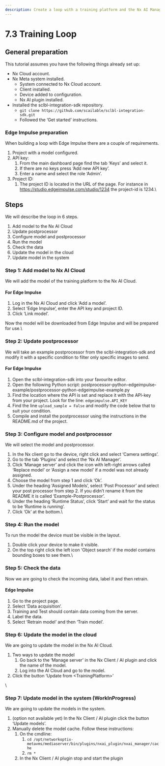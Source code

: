 ```yaml
---
description: Create a loop with a training platform and the Nx AI Manager.
---
```


# 7.3 Training Loop

## General preparation

This tutorial assumes you have the following things already set up:

* Nx Cloud account.
* Nx Meta system installed.
  * System connected to Nx Cloud account.
  * Client installed.
  * Device added to configuration.
  * Nx AI plugin installed.
* Installed the sclbl-integration-sdk repository.
  * `git clone https://github.com/scailable/sclbl-integration-sdk.git`
  * Followed the ‘Get started’ instructions.



### Edge Impulse preparation

When building a loop with Edge Impulse there are a couple of requirements.

1. Project with a model configured.
2. API key:
   1. From the main dashboard page find the tab ‘Keys’ and select it.
   2. If there are no keys press ‘Add new API key’.
   3. Enter a name and select the role ‘Admin’.
3. Project ID:
   1. The project ID is located in the URL of the page. For instance in\
      https://studio.edgeimpulse.com/studio/1234 the project-id is 1234.\


## Steps

We will describe the loop in 6 steps.

1. Add model to the Nx AI Cloud
2. Update postprocessor
3. Configure model and postprocessor
4. Run the model
5. Check the data
6. Update the model in the cloud
7. Update model in the system



### Step 1: Add model to Nx AI Cloud

We will add the model of the training platform to the Nx AI Cloud.

#### For Edge Impulse

1. Log in the Nx AI Cloud and click ‘Add a model’.&#x20;
2. Select ‘Edge Impulse’, enter the API key and project ID.&#x20;
3. Click ‘Link model’.

Now the model will be downloaded from Edge Impulse and will be prepared for use.\


### Step 2: Update postprocessor

We will take an example postprocessor from the sclbl-integration-sdk and modify it with a specific condition to filter only specific images to send.

#### For Edge Impulse

1. Open the sclbl-integration-sdk into your favourite editor.
2. Open the following Python script: postprocessor-python-edgeimpulse-example/postprocessor-python-edgeimpulse-example.py
3. Find the location where the API is set and replace it with the API-key from your project. Look for the line: `edgeimpulse.API_KEY`
4. Find the line `upload_sample = False` and modify the code below that to suit your condition.
5. Compile and install the postprocessor using the instructions in the README.md of the project.



### Step 3: Configure model and postprocessor

We will select the model and postprocessor.

1. In the Nx client go to the device, right click and select ‘Camera settings’.
2. Go to the tab ‘Plugins’ and select the ‘Nx AI Manager’.
3. Click ‘Manage server’ and click the icon with left-right arrows called ‘Replace model’ or ‘Assign a new model’ if a model was not already assigned.
4. Choose the model from step 1 and click ‘Ok’.
5. Under the heading ‘Assigned Models’, select ‘Post Processor’ and select your post processor from step 2. If you didn’t rename it from the README it is called ‘Example-Postprocessor’.
6. Under the heading ‘Runtime Status’, click ‘Start’ and wait for the status to be ‘Runtime is running’.
7. Click ‘Ok’ at the bottom.\


### Step 4: Run the model

To run the model the device must be visible in the layout.

1. Double click your device to make it visible.
2. On the top right click the left icon ‘Object search’ if the model contains bounding boxes to see them.\


### Step 5: Check the data

Now we are going to check the incoming data, label it and then retrain.

#### Edge Impulse

1. Go to the project page.
2. Select ‘Data acquisition’.
3. Training and Test should contain data coming from the server.
4. Label the data.
5. Select ‘Retrain model’ and then ‘Train model’.



### Step 6: Update the model in the cloud

We are going to update the model in the Nx AI Cloud.

1. Two ways to update the model
   1. Go back to the ‘Manage server’ in the Nx Client / AI plugin and click the name of the model.
   2. Log into the AI Cloud and go to the model.
2. Click the button ‘Update from \<TrainingPlatform>’

\


### Step 7: Update model in the system (WorkInProgress)

We are going to update the models in the system.

1. (option not available yet) In the Nx Client / AI plugin click the button ‘Update models’.
2. Manually delete the model cache. Follow these instructions:
   1. On the cmdline:
      1. `cd /opt/networkoptix-metavms/mediaserver/bin/plugins/nxai_plugin/nxai_manager/cache`
      2. `rm *`
   2. In the Nx Client / AI plugin stop and start the plugin

